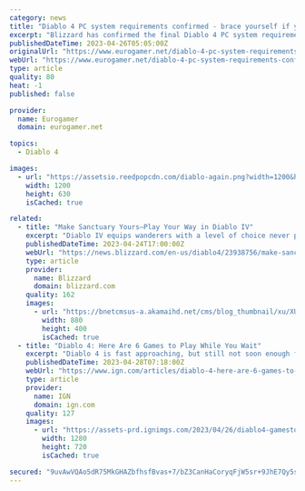 ```yaml
---
category: news
title: "Diablo 4 PC system requirements confirmed - brace yourself if you want to play in 4K"
excerpt: "Blizzard has confirmed the final Diablo 4 PC system requirements. There are four spec tiers outlined in a post on ..."
publishedDateTime: 2023-04-26T05:05:00Z
originalUrl: "https://www.eurogamer.net/diablo-4-pc-system-requirements-confirmed-brace-yourself-if-you-want-to-play-in-4k"
webUrl: "https://www.eurogamer.net/diablo-4-pc-system-requirements-confirmed-brace-yourself-if-you-want-to-play-in-4k"
type: article
quality: 80
heat: -1
published: false

provider:
  name: Eurogamer
  domain: eurogamer.net

topics:
  - Diablo 4

images:
  - url: "https://assetsio.reedpopcdn.com/diablo-again.png?width=1200&height=630&fit=crop&enable=upscale&auto=webp"
    width: 1200
    height: 630
    isCached: true

related:
  - title: "Make Sanctuary Yours—Play Your Way in Diablo IV"
    excerpt: "Diablo IV equips wanderers with a level of choice never previously seen in a Diablo game. Watch the Inside the Game: Your Class Your way developer video and read on for more details about customization."
    publishedDateTime: 2023-04-24T17:00:00Z
    webUrl: "https://news.blizzard.com/en-us/diablo4/23938756/make-sanctuary-yours-play-your-way-in-diablo-iv"
    type: article
    provider:
      name: Blizzard
      domain: blizzard.com
    quality: 162
    images:
      - url: "https://bnetcmsus-a.akamaihd.net/cms/blog_thumbnail/xu/XUHO51131VDC1681937325089.png"
        width: 880
        height: 400
        isCached: true
  - title: "Diablo 4: Here Are 6 Games to Play While You Wait"
    excerpt: "Diablo 4 is fast approaching, but still not soon enough for fans eager to jump into hell. For those of you patiently waiting, here are 6 alternatives to play while you wait for Blizzard's next RPG."
    publishedDateTime: 2023-04-28T07:18:00Z
    webUrl: "https://www.ign.com/articles/diablo-4-here-are-6-games-to-play-while-you-wait"
    type: article
    provider:
      name: IGN
      domain: ign.com
    quality: 127
    images:
      - url: "https://assets-prd.ignimgs.com/2023/04/26/diablo4-gamestoplay-blogroll-1682543141187.jpg?width=1280"
        width: 1280
        height: 720
        isCached: true

secured: "9uvAwVQAo5dR75MkGHAZbfhsfBvas+7/bZ3CanHaCoryqFjW5sr+9JhE7Qy5sq45jw48TJhVQeAa8h6VZaoX/zartUbFuy/3Dc7eiI6b1dxADBXMlBvucbPOCkOsCnJRD68WwBi+GFVrNrtUzg8EaQg8YYlM6wv/+ax/8e6kYfbEZru19mdof2MzPXknVD3ePP0XroD1+NrtbE+qsqde46CIt7Yuh0Vp6bHDCr1OhM+FsOVvHsGO1bLXPhkRaH3CeBOqeBpa1bLURHL/x8n10tCHOLjgemea0dVIh0FTLT8pLpphx4dy5YNikxgxX606z3BVIsT1+jSAuN6u1wfZ/V3tVwsT20M01RXVwsszHDs=;DAZbiArEOi+bDFiwlojb9w=="
---
```


